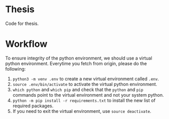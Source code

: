 # Thesis
Code for thesis. 

# Workflow
To ensure integrity of the python environment, we should use a virtual python environment. Everytime you fetch from origin, please do the following:
1. `python3 -m venv .env` to create a new virtual environment called `.env`. 
2. `source .env/bin/activate` to activate the virtual python environment. 
3. `which python` and `which pip` and check that the `python` and `pip` commands point to the virtual environment and not your system python. 
4. `python -m pip install -r requirements.txt` to install the new list of required packages. 
5. If you need to exit the virtual environment, use `source deactivate`.